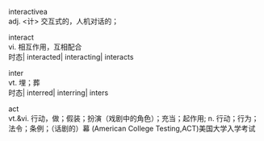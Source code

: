 interactivea  
adj. <计> 交互式的，人机对话的；

interact  
vi. 相互作用，互相配合  
时态| interacted| interacting| interacts

inter  
vt. 埋；葬  
时态| interred| interring| inters

act  
vt.&vi. 行动，做；假装；扮演（戏剧中的角色）；充当；起作用;
n. 行动；行为；法令；条例；（话剧的）幕
(American College Testing,ACT)美国大学入学考试

